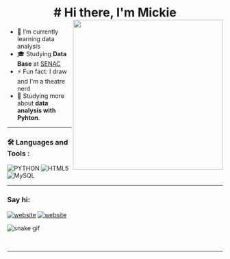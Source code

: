 <h1 style="text-align:center;">
  # Hi there, I'm Mickie
  <img src="https://media4.giphy.com/media/MT5UUV1d4CXE2A37Dg/giphy.gif" img align="right" width="350" height="350"/>
</h1>
  
- 🌱 I’m currently learning data analysis 
- 🎓 Studying **Data Base** at  <a href="https://www.sp.senac.br/">SENAC</a>
- ⚡ Fun fact: I draw and I'm a theatre nerd 
- 🌱 Studying more about **data analysis with Pyhton**.

---
### :hammer_and_wrench: Languages and Tools :

  ![PYTHON](https://img.shields.io/badge/Python-3776AB?style=for-the-badge&logo=python&logoColor=white)
  ![HTML5](https://img.shields.io/badge/HTML5-E34F26?style=for-the-badge&logo=html5&logoColor=white)
  ![MySQL](https://img.shields.io/badge/MySQL-00000F?style=for-the-badge&logo=mysql&logoColor=white)

---
### Say hi:

[![website](https://img.shields.io/badge/LinkedIn-0077B5?style=for-the-badge&logo=linkedin&logoColor=white
)](https://www.linkedin.com/in/mickie-ribeiro-84b4611ba/)
[![website](https://img.shields.io/badge/Facebook-1877F2?style=for-the-badge&logo=facebook&logoColor=white)
](https://www.facebook.com/mickie.daniel/)

![snake gif](https://github.com/mickiedaniel/mickiedaniel/blob/output/github-contribution-grid-snake.svg)

<br />


---
